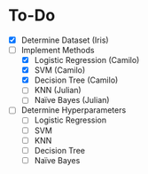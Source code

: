 # To-Do
- [x] Determine Dataset (Iris)
- [ ] Implement Methods
	- [x] Logistic Regression (Camilo)
	- [x] SVM (Camilo)
	- [x] Decision Tree (Camilo)
	- [ ] KNN (Julian)
	- [ ] Naïve Bayes (Julian)
- [ ] Determine Hyperparameters
	- [ ] Logistic Regression
	- [ ] SVM
	- [ ] KNN
	- [ ] Decision Tree
	- [ ] Naïve Bayes
